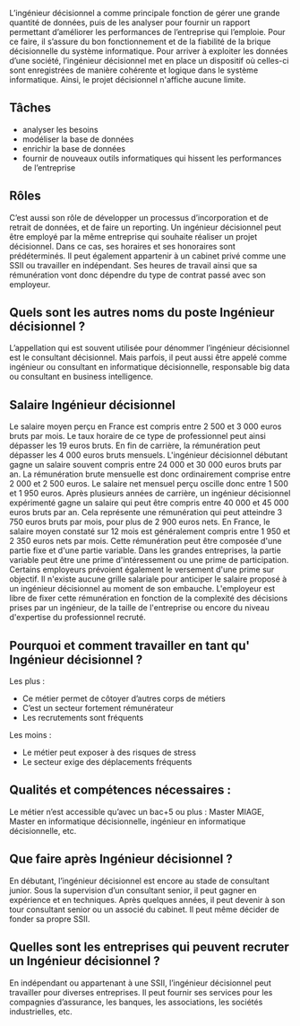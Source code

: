 L’ingénieur décisionnel a comme principale fonction de gérer une grande quantité de données, puis de les analyser pour fournir un rapport permettant d’améliorer les performances de l’entreprise qui l’emploie. Pour ce faire, il s’assure du bon fonctionnement et de la fiabilité de la brique décisionnelle du système informatique. Pour arriver à exploiter les données d’une société, l’ingénieur décisionnel met en place un dispositif où celles-ci sont enregistrées de manière cohérente et logique dans le système informatique. Ainsi, le projet décisionnel n'affiche aucune limite.

## Tâches

- analyser les besoins
- modéliser la base de données
- enrichir la base de données
- fournir de nouveaux outils informatiques qui hissent les performances de l’entreprise

## Rôles 

C’est aussi son rôle de développer un processus d’incorporation et de retrait de données, et de faire un reporting. Un ingénieur décisionnel peut être employé par la même entreprise qui souhaite réaliser un projet décisionnel. Dans ce cas, ses horaires et ses honoraires sont prédéterminés. Il peut également appartenir à un cabinet privé comme une SSII ou travailler en indépendant. Ses heures de travail ainsi que sa rémunération vont donc dépendre du type de contrat passé avec son employeur.

## Quels sont les autres noms du poste Ingénieur décisionnel ?

L’appellation qui est souvent utilisée pour dénommer l’ingénieur décisionnel est le consultant décisionnel. Mais parfois, il peut aussi être appelé comme ingénieur ou consultant en informatique décisionnelle, responsable big data ou consultant en business intelligence.

## Salaire Ingénieur décisionnel

Le salaire moyen perçu en France est compris entre 2 500 et 3 000 euros bruts par mois. Le taux horaire de ce type de professionnel peut ainsi dépasser les 19 euros bruts. En fin de carrière, la rémunération peut dépasser les 4 000 euros bruts mensuels. L'ingénieur décisionnel débutant gagne un salaire souvent compris entre 24 000 et 30 000 euros bruts par an. La rémunération brute mensuelle est donc ordinairement comprise entre 2 000 et 2 500 euros. Le salaire net mensuel perçu oscille donc entre 1 500 et 1 950 euros. Après plusieurs années de carrière, un ingénieur décisionnel expérimenté gagne un salaire qui peut être compris entre 40 000 et 45 000 euros bruts par an. Cela représente une rémunération qui peut atteindre 3 750 euros bruts par mois, pour plus de 2 900 euros nets. En France, le salaire moyen constaté sur 12 mois est généralement compris entre 1 950 et 2 350 euros nets par mois. Cette rémunération peut être composée d'une partie fixe et d'une partie variable. Dans les grandes entreprises, la partie variable peut être une prime d'intéressement ou une prime de participation. Certains employeurs prévoient également le versement d'une prime sur objectif. Il n'existe aucune grille salariale pour anticiper le salaire proposé à un ingénieur décisionnel au moment de son embauche. L'employeur est libre de fixer cette rémunération en fonction de la complexité des décisions prises par un ingénieur, de la taille de l'entreprise ou encore du niveau d'expertise du professionnel recruté.

## Pourquoi et comment travailler en tant qu' Ingénieur décisionnel ?

Les plus :

- Ce métier permet de côtoyer d’autres corps de métiers
- C’est un secteur fortement rémunérateur
- Les recrutements sont fréquents

Les moins :

- Le métier peut exposer à des risques de stress
- Le secteur exige des déplacements fréquents

## Qualités et compétences nécessaires :

Le métier n’est accessible qu’avec un bac+5 ou plus : Master MIAGE, Master en informatique décisionnelle, ingénieur en informatique décisionnelle, etc.

## Que faire après Ingénieur décisionnel ?

En débutant, l’ingénieur décisionnel est encore au stade de consultant junior. Sous la supervision d’un consultant senior, il peut gagner en expérience et en techniques. Après quelques années, il peut devenir à son tour consultant senior ou un associé du cabinet. Il peut même décider de fonder sa propre SSII.

## Quelles sont les entreprises qui peuvent recruter un Ingénieur décisionnel ?

En indépendant ou appartenant à une SSII, l’ingénieur décisionnel peut travailler pour diverses entreprises. Il peut fournir ses services pour les compagnies d’assurance, les banques, les associations, les sociétés industrielles, etc.